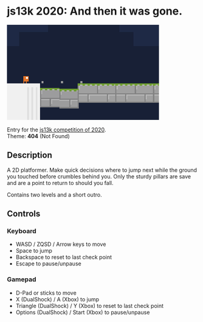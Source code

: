 # js13k 2020: And then it was gone.

![Screenshot from the game.](thumb_400x250.png?raw=true)

Entry for the [js13k competition of 2020](https://2020.js13kgames.com/).  
Theme: **404** (Not Found)


## Description

A 2D platformer. Make quick decisions where to jump next while the ground you touched before crumbles behind you. Only the sturdy pillars are save and are a point to return to should you fall.

Contains two levels and a short outro.


## Controls

### Keyboard

* WASD / ZQSD / Arrow keys to move
* Space to jump
* Backspace to reset to last check point
* Escape to pause/unpause

### Gamepad

* D-Pad or sticks to move
* X (DualShock) / A (Xbox) to jump
* Triangle (DualShock) / Y (Xbox) to reset to last check point
* Options (DualShock) / Start (Xbox) to pause/unpause
